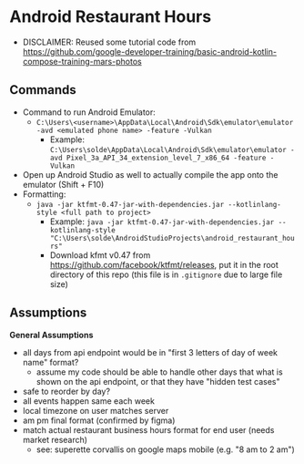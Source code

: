 # Android Restaurant Hours

- DISCLAIMER: Reused some tutorial code from https://github.com/google-developer-training/basic-android-kotlin-compose-training-mars-photos

## Commands

- Command to run Android Emulator:
  - `C:\Users\<username>\AppData\Local\Android\Sdk\emulator\emulator -avd <emulated phone name> -feature -Vulkan`
    - Example: `C:\Users\solde\AppData\Local\Android\Sdk\emulator\emulator -avd Pixel_3a_API_34_extension_level_7_x86_64 -feature -Vulkan`
- Open up Android Studio as well to actually compile the app onto the emulator (Shift + F10)
- Formatting:
  - `java -jar ktfmt-0.47-jar-with-dependencies.jar --kotlinlang-style <full path to project>`
    - Example: `java -jar ktfmt-0.47-jar-with-dependencies.jar --kotlinlang-style "C:\Users\solde\AndroidStudioProjects\android_restaurant_hours"`
    - Download kfmt v0.47 from https://github.com/facebook/ktfmt/releases, put it in the root directory of this repo (this file is in `.gitignore` due to large file size)

## Assumptions

**General Assumptions**

- all days from api endpoint would be in "first 3 letters of day of week name" format?
  - assume my code should be able to handle other days that what is shown on the api endpoint, or that they have "hidden test cases"
- safe to reorder by day?
- all events happen same each week
- local timezone on user matches server
- am pm final format (confirmed by figma)
- match actual restaurant business hours format for end user (needs market research)
  - see: superette corvallis on google maps mobile (e.g. "8 am to 2 am")
